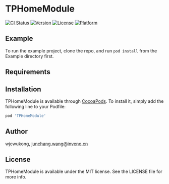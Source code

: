 # TPHomeModule

[![CI Status](http://img.shields.io/travis/wjcwukong/TPHomeModule.svg?style=flat)](https://travis-ci.org/wjcwukong/TPHomeModule)
[![Version](https://img.shields.io/cocoapods/v/TPHomeModule.svg?style=flat)](http://cocoapods.org/pods/TPHomeModule)
[![License](https://img.shields.io/cocoapods/l/TPHomeModule.svg?style=flat)](http://cocoapods.org/pods/TPHomeModule)
[![Platform](https://img.shields.io/cocoapods/p/TPHomeModule.svg?style=flat)](http://cocoapods.org/pods/TPHomeModule)

## Example

To run the example project, clone the repo, and run `pod install` from the Example directory first.

## Requirements

## Installation

TPHomeModule is available through [CocoaPods](http://cocoapods.org). To install
it, simply add the following line to your Podfile:

```ruby
pod 'TPHomeModule'
```

## Author

wjcwukong, junchang.wang@inveno.cn

## License

TPHomeModule is available under the MIT license. See the LICENSE file for more info.
